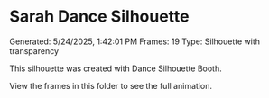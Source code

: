 # Sarah Dance Silhouette
Generated: 5/24/2025, 1:42:01 PM
Frames: 19
Type: Silhouette with transparency
    
This silhouette was created with Dance Silhouette Booth.
    
View the frames in this folder to see the full animation.
